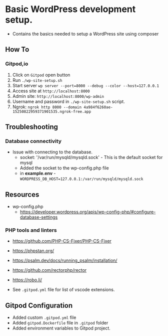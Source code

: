 # Basic WordPress development setup.
* Contains the basics needed to setup a WordPress site using composer

## How To
### Gitpod,io
1. Click on `Gitpod` open button
1. Run `./wp-site-setup.sh`
1. Start server `wp server --port=8000 --debug --color --host=127.0.0.1`
1. Access site at `http://localhost:8000`
1. Admin site: `http://localhost:8000/wp-admin`
1. Username and password in `./wp-site-setup.sh` script.
1. Ngrok: `ngrok http 8000 --domain 4a984f6260ae-15250822959371901535.ngrok-free.app`

## Troubleshooting
### Database connectivity
* Issue with connecting to the database.
  * socket: '/var/run/mysqld/mysqld.sock' - This is the default socket for mysql
  * Added the socket to the wp-config.php file
  * in **example.env** - `WORDPRESS_DB_HOST=127.0.0.1:/var/run/mysqld/mysqld.sock`

## Resources
* wp-config.php
  * https://developer.wordpress.org/apis/wp-config-php/#configure-database-settings

### PHP tools and linters
* https://github.com/PHP-CS-Fixer/PHP-CS-Fixer
* https://phpstan.org/
* https://psalm.dev/docs/running_psalm/installation/
* https://github.com/rectorphp/rector
* https://robo.li/

* See `.gitpod.yml` file for list of vscode extensions.

## Gitpod Configuration
* Added custom `.gitpod.yml` file
* Added `gitpod.Dockerfile` file in `.gitpod` folder
* Added environment variables to Gitpod project.

